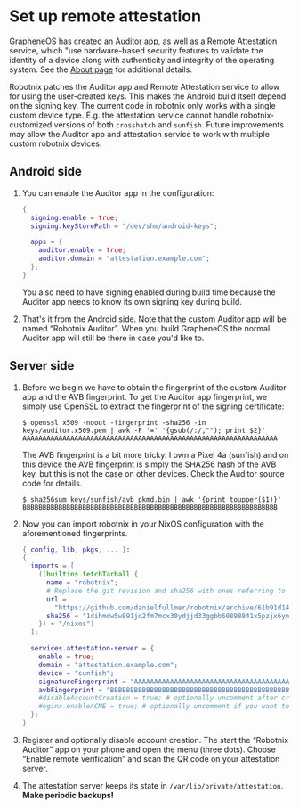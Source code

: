 <!--
SPDX-FileCopyrightText: 2020 Daniel Fullmer and robotnix contributors
SPDX-License-Identifier: MIT
-->

# Set up remote attestation

GrapheneOS has created an Auditor app, as well as a Remote Attestation service, which "use hardware-based security features to validate the identity of a device along with authenticity and integrity of the operating system.
See the [About page](https://attestation.app/about) for additional details.

Robotnix patches the Auditor app and Remote Attestation service to allow for using the user-created keys.
This makes the Android build itself depend on the signing key.
The current code in robotnix only works with a single custom device type.
E.g. the attestation service cannot handle robotnix-customized versions of both `crosshatch` and `sunfish`.
Future improvements may allow the Auditor app and attestation service to work with multiple custom robotnix devices.

## Android side

 1. You can enable the Auditor app in the configuration:
    ```nix
    {
      signing.enable = true;
      signing.keyStorePath = "/dev/shm/android-keys";

      apps = {
        auditor.enable = true;
        auditor.domain = "attestation.example.com";
      };
    }
    ```
    You also need to have signing enabled during build time because the Auditor
    app needs to know its own signing key during build.

 2. That's it from the Android side.  Note that the custom Auditor app will be
    named “Robotnix Auditor”.  When you build GrapheneOS the normal Auditor app
    will still be there in case you'd like to.

## Server side

 1. Before we begin we have to obtain the fingerprint of the custom Auditor app
    and the AVB fingerprint.  To get the Auditor app fingerprint, we simply use
    OpenSSL to extract the fingerprint of the signing certificate:
    ```console
    $ openssl x509 -noout -fingerprint -sha256 -in keys/auditor.x509.pem | awk -F '=' '{gsub(/:/,""); print $2}'
    AAAAAAAAAAAAAAAAAAAAAAAAAAAAAAAAAAAAAAAAAAAAAAAAAAAAAAAAAAAAAAAA
    ```
    The AVB fingerprint is a bit more tricky.  I own a Pixel 4a (sunfish) and
    on this device the AVB fingerprint is simply the SHA256 hash of the AVB
    key, but this is not the case on other devices.  Check the Auditor source
    code for details.
    ```console
    $ sha256sum keys/sunfish/avb_pkmd.bin | awk '{print toupper($1)}'
    BBBBBBBBBBBBBBBBBBBBBBBBBBBBBBBBBBBBBBBBBBBBBBBBBBBBBBBBBBBBBBBB
    ```

 2. Now you can import robotnix in your NixOS configuration with the
    aforementioned fingerprints.
    ```nix
    { config, lib, pkgs, ... }:
    {
      imports = [
        ((builtins.fetchTarball {
          name = "robotnix";
          # Replace the git revision and sha256 with ones referring to a recent commit
          url =
            "https://github.com/danielfullmer/robotnix/archive/61b91d145f0b08cf0d4d73fb1d7ba74b9899b788.zip";
          sha256 = "1dihmdw5w891jq2fm7mcx30ydjjd33ggbb60898841x5pzjx6ynv";
        }) + "/nixos")
      ];

      services.attestation-server = {
        enable = true;
        domain = "attestation.example.com";
        device = "sunfish";
        signatureFingerprint = "AAAAAAAAAAAAAAAAAAAAAAAAAAAAAAAAAAAAAAAAAAAAAAAAAAAAAAAAAAAAAAAA";
        avbFingerprint = "BBBBBBBBBBBBBBBBBBBBBBBBBBBBBBBBBBBBBBBBBBBBBBBBBBBBBBBBBBBBBBBB";
        #disableAccountCreation = true; # optionally uncomment after creating your account
        #nginx.enableACME = true; # optionally uncomment if you want to use Let's Encrypt for HTTPS
      };
    }
    ```

 3. Register and optionally disable account creation.  The start the “Robotnix
    Auditor” app on your phone and open the menu (three dots).  Choose “Enable
    remote verification” and scan the QR code on your attestation server.

 4. The attestation server keeps its state in `/var/lib/private/attestation`.
    **Make periodic backups!**
